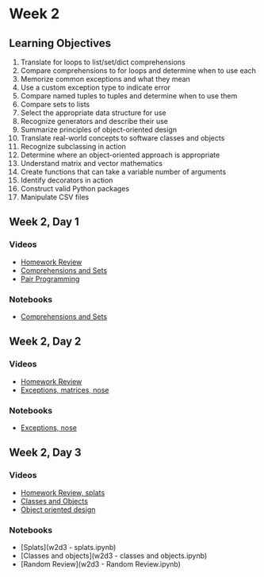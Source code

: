 # Week 2

## Learning Objectives

1. Translate for loops to list/set/dict comprehensions
2. Compare comprehensions to for loops and determine when to use each
3. Memorize common exceptions and what they mean
4. Use a custom exception type to indicate error
5. Compare named tuples to tuples and determine when to use them
6. Compare sets to lists
7. Select the appropriate data structure for use
8. Recognize generators and describe their use
9. Summarize principles of object-oriented design
10. Translate real-world concepts to software classes and objects
11. Recognize subclassing in action
12. Determine where an object-oriented approach is appropriate
13. Understand matrix and vector mathematics
14. Create functions that can take a variable number of arguments
15. Identify decorators in action
16. Construct valid Python packages
17. Manipulate CSV files

## Week 2, Day 1
### Videos
* [Homework Review](http://youtu.be/vMp_WgKDmHw)
* [Comprehensions and Sets](http://youtu.be/9H4lQh7rNYk)
* [Pair Programming](http://youtu.be/zmUtq4ILud8)
### Notebooks
* [Comprehensions and Sets](w2d1.ipynb)

## Week 2, Day 2
### Videos
* [Homework Review](http://youtu.be/lp8Pfc6mXCY)
* [Exceptions, matrices, nose](http://youtu.be/fWQPrIrPQJI)
### Notebooks
* [Exceptions, nose](w2d2.ipynb)

## Week 2, Day 3
### Videos
* [Homework Review, splats](https://youtu.be/VdTX8sohFM0)
* [Classes and Objects](https://youtu.be/bODm2qlQsjQ)
* [Object oriented design](https://youtu.be/8IF1nM3AuPk)
### Notebooks
* [Splats](w2d3 - splats.ipynb)
* [Classes and objects](w2d3 - classes and objects.ipynb)
* [Random Review](w2d3 - Random Review.ipynb)

